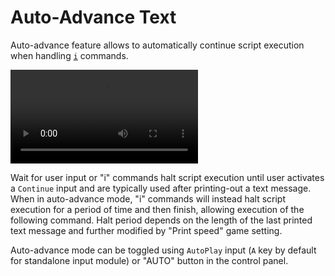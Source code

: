 # Auto-Advance Text

Auto-advance feature allows to automatically continue script execution when handling [`i`](/api/#i) commands. 

<video class="video" loop autoplay><source src="https://i.gyazo.com/e6f58f861fa18bd62591db9794e7641b.mp4 " type="video/mp4"></video>

Wait for user input or "i" commands halt script execution until user activates a `Continue` input and are typically used after printing-out a text message. When in auto-advance mode, "i" commands will instead halt script execution for a period of time and then finish, allowing execution of the following command. Halt period depends on the length of the last printed text message and further modified by "Print speed" game setting.

Auto-advance mode can be toggled using `AutoPlay` input (`A` key by default for standalone input module) or "AUTO" button in the control panel.


